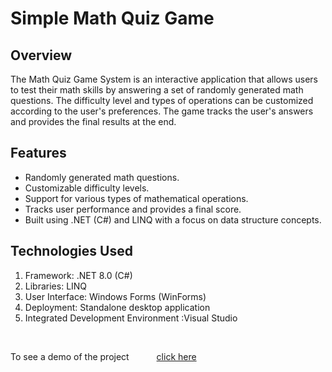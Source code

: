 <H1>Simple Math Quiz Game</H1>


<H2>Overview</H2> 
<p>The Math Quiz Game System is an interactive application that allows users to test their math skills by answering a set of randomly generated math questions.
  The difficulty level and types of operations can be customized according to the user's preferences. The game tracks the user's answers and provides the final results at the end.</p>

<H2> Features</H2> 
<ul>
<li>Randomly generated math questions.</li> 
<li>Customizable difficulty levels.</li> 
<li>Support for various types of mathematical operations.</li> 
<li>Tracks user performance and provides a final score.</li> 
<li>Built using .NET (C#) and LINQ with a focus on data structure concepts.</li> 
</ul>

<H2>Technologies Used</H2>
<ol type="1">
<li>Framework: .NET 8.0 (C#)</li> 
<li>Libraries: LINQ</li> 
<li>User Interface: Windows Forms (WinForms)</li> 
<li>Deployment: Standalone desktop application</li> 
<li>Integrated Development Environment :Visual Studio</li>
</ol>
</br>
<p>To see a demo of the project <a style="margin-left: 40px;" target="_blank" href="https://drive.google.com/file/d/1Lk6KFITPT4BBUUGlwexn7bniF9l2tMiS/view?usp=sharing">click here</a></p>
